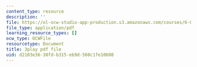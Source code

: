 ```yaml
---
content_type: resource
description: ''
file: https://ol-ocw-studio-app-production.s3.amazonaws.com/courses/6-01sc-introduction-to-electrical-engineering-and-computer-science-i-spring-2011/d2103e3638fdb315eb9d508c1fe10608_sNLB6_ZIfX0.pdf
file_type: application/pdf
learning_resource_types: []
ocw_type: OCWFile
resourcetype: Document
title: 3play pdf file
uid: d2103e36-38fd-b315-eb9d-508c1fe10608
---
```

